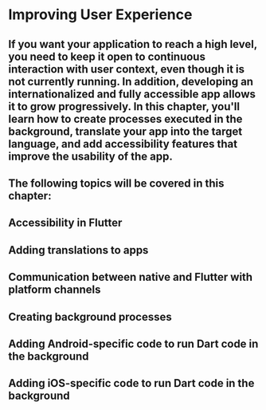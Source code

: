 # Improving User Experience

## If you want your application to reach a high level, you need to keep it open to continuous interaction with user context, even though it is not currently running. In addition, developing an internationalized and fully accessible app allows it to grow progressively. In this chapter, you'll learn how to create processes executed in the background, translate your app into the target language, and add accessibility features that improve the usability of the app.

## The following topics will be covered in this chapter:

## Accessibility in Flutter

## Adding translations to apps

## Communication between native and Flutter with platform channels

## Creating background processes

## Adding Android-specific code to run Dart code in the background

## Adding iOS-specific code to run Dart code in the background